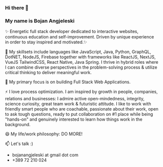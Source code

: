### Hi there 👋
### My name is Bojan Angjeleski

✨ Energetic full stack developer dedicated to interactive websites, continuous education and self-improvement. Driven by unique experience in order to stay inspired and motivated.✨

🌱 My skillsets include languages like JavaScript, Java, Python, GraphQL, DotNET, NodeJS, Firebase together with frameworks like ReactJS, NextJS, VueJS TailwindCSS, React Native, Java Spring. I thrive in hybrid roles where I can combine diverse perspectives in the problem-solving process & utilize critical thinking to deliver meaningful work.

🔭 My primary focus is on building Full Stack Web Applications.

⚡ I love process optimization. I am inspired by growth in people, companies, relations and businesses: I admire active open-mindedness, integrity, science curiosity, great team work & futuristic attitude. I like to work with friendly smart people who are coachable, passionate about their work, open to ask tough questions, ready to put collaboration on #1 place while being "hands-on" and genuinely interested to learn how things work in the background.

😄 My life/work philosophy: DO MORE!

📫 Let's talk :)
- bojanangjeleski at gmail dot com
- +389 72 210 024

